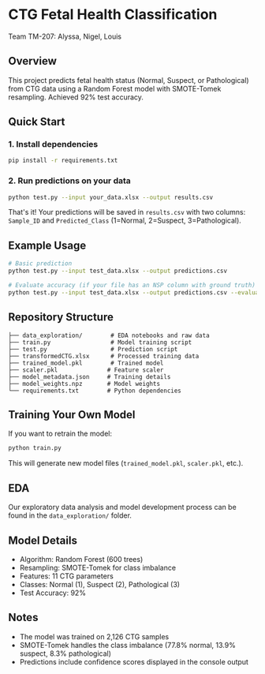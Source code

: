 # CTG Fetal Health Classification

Team TM-207: Alyssa, Nigel, Louis

## Overview

This project predicts fetal health status (Normal, Suspect, or Pathological) from CTG data using a Random Forest model with SMOTE-Tomek resampling. Achieved 92% test accuracy.

## Quick Start

### 1. Install dependencies

```bash
pip install -r requirements.txt
```

### 2. Run predictions on your data

```bash
python test.py --input your_data.xlsx --output results.csv
```

That's it! Your predictions will be saved in `results.csv` with two columns: `Sample_ID` and `Predicted_Class` (1=Normal, 2=Suspect, 3=Pathological).

## Example Usage

```bash
# Basic prediction
python test.py --input test_data.xlsx --output predictions.csv

# Evaluate accuracy (if your file has an NSP column with ground truth)
python test.py --input test_data.xlsx --output predictions.csv --evaluate
```

## Repository Structure

```
├── data_exploration/        # EDA notebooks and raw data
├── train.py                 # Model training script
├── test.py                  # Prediction script
├── transformedCTG.xlsx      # Processed training data
├── trained_model.pkl        # Trained model
├── scaler.pkl              # Feature scaler
├── model_metadata.json     # Training details
├── model_weights.npz       # Model weights
└── requirements.txt        # Python dependencies
```

## Training Your Own Model

If you want to retrain the model:

```bash
python train.py
```

This will generate new model files (`trained_model.pkl`, `scaler.pkl`, etc.).

## EDA

Our exploratory data analysis and model development process can be found in the `data_exploration/` folder.

## Model Details

- Algorithm: Random Forest (600 trees)
- Resampling: SMOTE-Tomek for class imbalance
- Features: 11 CTG parameters
- Classes: Normal (1), Suspect (2), Pathological (3)
- Test Accuracy: 92%

## Notes

- The model was trained on 2,126 CTG samples
- SMOTE-Tomek handles the class imbalance (77.8% normal, 13.9% suspect, 8.3% pathological)
- Predictions include confidence scores displayed in the console output